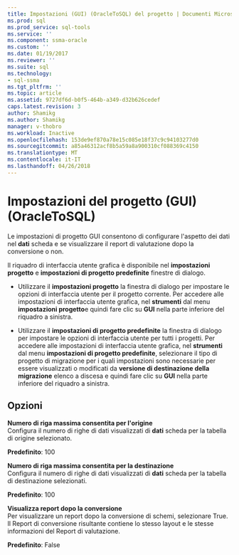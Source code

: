 ```yaml
---
title: Impostazioni (GUI) (OracleToSQL) del progetto | Documenti Microsoft
ms.prod: sql
ms.prod_service: sql-tools
ms.service: ''
ms.component: ssma-oracle
ms.custom: ''
ms.date: 01/19/2017
ms.reviewer: ''
ms.suite: sql
ms.technology:
- sql-ssma
ms.tgt_pltfrm: ''
ms.topic: article
ms.assetid: 9727df6d-b0f5-464b-a349-d32b626cedef
caps.latest.revision: 3
author: Shamikg
ms.author: Shamikg
manager: v-thobro
ms.workload: Inactive
ms.openlocfilehash: 153de9ef870a78e15c085e18f37c9c94103277d0
ms.sourcegitcommit: a85a46312acf8b5a59a8a900310cf088369c4150
ms.translationtype: MT
ms.contentlocale: it-IT
ms.lasthandoff: 04/26/2018
---
```

# <a name="project-settings-gui-oracletosql"></a>Impostazioni del progetto (GUI) (OracleToSQL)
Le impostazioni di progetto GUI consentono di configurare l'aspetto dei dati nel **dati** scheda e se visualizzare il report di valutazione dopo la conversione o non.  
  
Il riquadro di interfaccia utente grafica è disponibile nel **impostazioni progetto** e **impostazioni di progetto predefinite** finestre di dialogo.  
  
-   Utilizzare il **impostazioni progetto** la finestra di dialogo per impostare le opzioni di interfaccia utente per il progetto corrente. Per accedere alle impostazioni di interfaccia utente grafica, nel **strumenti** dal menu **impostazioni progetto**e quindi fare clic su **GUI** nella parte inferiore del riquadro a sinistra.  
  
-   Utilizzare il **impostazioni di progetto predefinite** la finestra di dialogo per impostare le opzioni di interfaccia utente per tutti i progetti. Per accedere alle impostazioni di interfaccia utente grafica, nel **strumenti** dal menu **impostazioni di progetto predefinite**, selezionare il tipo di progetto di migrazione per i quali impostazioni sono necessarie per essere visualizzati o modificati da **versione di destinazione della migrazione** elenco a discesa e quindi fare clic su **GUI** nella parte inferiore del riquadro a sinistra.  
  
## <a name="options"></a>Opzioni  
**Numero di riga massima consentita per l'origine**  
Configura il numero di righe di dati visualizzati di **dati** scheda per la tabella di origine selezionato.  
  
**Predefinito**: 100  
  
**Numero di riga massima consentita per la destinazione**  
Configura il numero di righe di dati visualizzati di **dati** scheda per la tabella di destinazione selezionati.  
  
**Predefinito**: 100  
  
**Visualizza report dopo la conversione**  
Per visualizzare un report dopo la conversione di schemi, selezionare True. Il Report di conversione risultante contiene lo stesso layout e le stesse informazioni del Report di valutazione.  
  
**Predefinito**: False  
  
